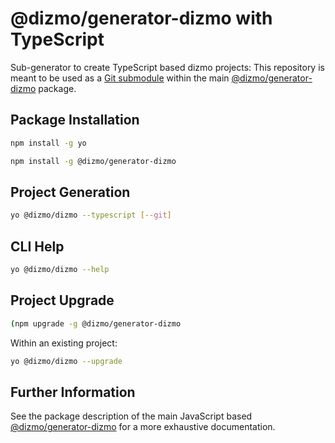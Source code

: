 # @dizmo/generator-dizmo with TypeScript

Sub-generator to create TypeScript based dizmo projects: This repository is meant to be used as a [Git submodule] within the main [@dizmo/generator-dizmo] package.

[Git submodule]: https://git-scm.com/docs/git-submodule

## Package Installation

```sh
npm install -g yo
```

```sh
npm install -g @dizmo/generator-dizmo
```

## Project Generation

```sh
yo @dizmo/dizmo --typescript [--git]
```

## CLI Help

```sh
yo @dizmo/dizmo --help
```

## Project Upgrade

```sh
(npm upgrade -g @dizmo/generator-dizmo
```

Within an existing project:

```sh
yo @dizmo/dizmo --upgrade
```

## Further Information

See the package description of the main JavaScript based [@dizmo/generator-dizmo] for a more exhaustive documentation.

[@dizmo/generator-dizmo]: https://www.npmjs.com/package/@dizmo/generator-dizmo
